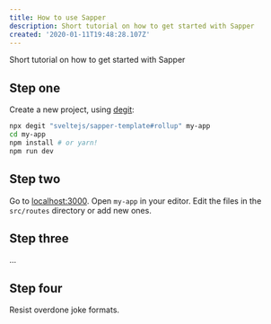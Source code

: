 ```yaml
---
title: How to use Sapper
description: Short tutorial on how to get started with Sapper
created: '2020-01-11T19:48:28.107Z'
---
```


Short tutorial on how to get started with Sapper

<!-- more -->

## Step one

Create a new project, using <a href='https://github.com/Rich-Harris/degit'>degit</a>:

```bash
npx degit "sveltejs/sapper-template#rollup" my-app
cd my-app
npm install # or yarn!
npm run dev
```

## Step two

Go to <a href='http://localhost:3000'>localhost:3000</a>. Open `my-app` in your editor. Edit the files in the `src/routes` directory or add new ones.

## Step three

...

## Step four

Resist overdone joke formats.